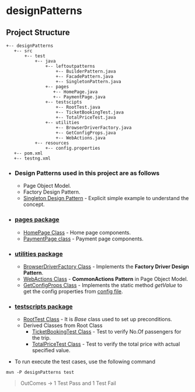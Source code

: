 # designPatterns

## Project Structure

```
+-- designPatterns
   +-- src
       +-- test
           +-- java
               +-- leftoutpatterns
                   +-- BuilderPattern.java
                   +-- FacadePattern.java
                   +-- SingletonPattern.java
               +-- pages 
                  +-- HomePage.java
                  +-- PaymentPage.java
               +-- testscipts 
                   +-- RootTest.java
                   +-- TicketBookingTest.java
                   +-- TotalPriceTest.java
               +-- utilities
                   +-- BrowserDriverFactory.java
                   +-- GetConfigProps.java
                   +-- WebActions.java
           +-- resources 
               +-- config.properties 
   +-- pom.xml
   +-- testng.xml
```

- ### Design Patterns used in this project are as follows
    - Page Object Model. 
    - Factory Design Pattern.
    - [Singleton Design Pattern](https://github.com/AST-LW-TV/designPatterns/blob/main/designPatterns/src/test/java/leftoutpatterns/SingletonPattern.java) - Explicit simple example to understand the concept. 

- ### [pages package](https://github.com/AST-LW-TV/designPatterns/tree/main/designPatterns/src/test/java/pages)
    - [HomePage Class](https://github.com/AST-LW-TV/designPatterns/blob/main/designPatterns/src/test/java/pages/HomePage.java) - Home page components.
    - [PaymentPage class](https://github.com/AST-LW-TV/designPatterns/blob/main/designPatterns/src/test/java/pages/PaymentPage.java) - Payment page components.
  
- ### [utilities package](https://github.com/AST-LW-TV/designPatterns/tree/main/designPatterns/src/test/java/utilities) 
    - [BrowserDriverFactory Class](https://github.com/AST-LW-TV/designPatterns/blob/main/designPatterns/src/test/java/utilities/BrowserDriverFactory.java) - Implements the **Factory Driver Design Pattern**.
    - [WebActions Class](https://github.com/AST-LW-TV/designPatterns/blob/main/designPatterns/src/test/java/utilities/WebActions.java) - **CommonActions Pattern** in Page Object Model.
    - [GetConfigProps Class](https://github.com/AST-LW-TV/designPatterns/blob/main/designPatterns/src/test/java/utilities/GetConfigProps.java) - Implements the static method *getValue* to get the config properties from [config file](https://github.com/AST-LW-TV/designPatterns/blob/main/designPatterns/src/test/resources/config.properties).

- ### [testscripts package](https://github.com/AST-LW-TV/designPatterns/tree/main/designPatterns/src/test/java/testscripts)
    - [RootTest Class](https://github.com/AST-LW-TV/designPatterns/blob/main/designPatterns/src/test/java/testscripts/RootTest.java) - It is *Base* class used to set up preconditions.
    - Derived Classes from Root Class      
      - [TicketBookingTest Class](https://github.com/AST-LW-TV/designPatterns/blob/main/designPatterns/src/test/java/testscripts/TicketBookingTest.java) - Test to verify No.Of passengers for the trip.
      - [TotalPriceTest Class](https://github.com/AST-LW-TV/designPatterns/blob/main/designPatterns/src/test/java/testscripts/TotalPriceTest.java) - Test to verify the total price with actual specified value.
  
- To run execute the test cases, use the following command 
```
mvn -P designPatterns test
```
> OutComes -> 1 Test Pass and 1 Test Fail